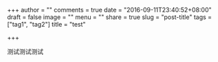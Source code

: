 +++
author = ""
comments = true
date = "2016-09-11T23:40:52+08:00"
draft = false
image = ""
menu = ""
share = true
slug = "post-title"
tags = ["tag1", "tag2"]
title = "test"

+++

测试测试测试

